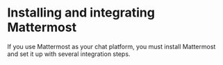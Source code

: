 # Installing and integrating Mattermost

If you use Mattermost as your chat platform, you must install Mattermost and set it up with several integration steps.

